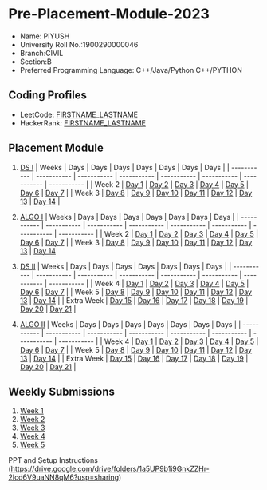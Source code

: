 # Pre-Placement-Module-2023

- Name: PIYUSH
- University Roll No.:1900290000046
- Branch:CIVIL
- Section:B
- Preferred Programming Language: C++/Java/Python C++/PYTHON

## Coding Profiles
- LeetCode: [FIRSTNAME_LASTNAME](https://leetcode.com/piyush24kmr)
- HackerRank: [FIRSTNAME_LASTNAME](https://www.hackerrank.com/@piyush_1923ce101)

## Placement Module
1. [DS I](https://github.com/piyush24kmr/Pre-Placement-Module-2023/tree/main/DS%20I)
    | Weeks | Days | Days | Days | Days | Days | Days | Days |
    | ----------- | ----------- | ----------- | ----------- | ----------- | ----------- | ----------- | ----------- | 
    | Week 2 | [Day 1](https://github.com/piyush24kmr/Pre-Placement-Module-2023/tree/main/DS%20I/Day%201) | [Day 2](https://github.com/piyush24kmr/Pre-Placement-Module-2023/tree/main/DS%20I/Day%202) | [Day 3](https://github.com/piyush24kmr/Pre-Placement-Module-2023/tree/main/DS%20I/Day%203) | [Day 4](https://github.com/piyush24kmr/Pre-Placement-Module-2023/tree/main/DS%20I/Day%204) | [Day 5](https://github.com/piyush24kmr/Pre-Placement-Module-2023/tree/main/DS%20I/Day%205) | [Day 6](https://github.com/piyush24kmr/Pre-Placement-Module-2023/tree/main/DS%20I/Day%206) | [Day 7](https://github.com/piyush24kmr/Pre-Placement-Module-2023/tree/main/DS%20I/Day%207) |
    | Week 3 | [Day 8](https://github.com/piyush24kmr/Pre-Placement-Module-2023/tree/main/DS%20I/Day%208) | [Day 9](https://github.com/piyush24kmr/Pre-Placement-Module-2023/tree/main/DS%20I/Day%209) | [Day 10](https://github.com/piyush24kmr/Pre-Placement-Module-2023/tree/main/DS%20I/Day%2010) | [Day 11](https://github.com/piyush24kmr/Pre-Placement-Module-2023/tree/main/DS%20I/Day%2011) | [Day 12](https://github.com/piyush24kmr/Pre-Placement-Module-2023/tree/main/DS%20I/Day%2012) | [Day 13](https://github.com/piyush24kmr/Pre-Placement-Module-2023/tree/main/DS%20I/Day%2013) | [Day 14](https://github.com/piyush24kmr/Pre-Placement-Module-2023/tree/main/DS%20I/Day%2014) |
    
2. [ALGO I](https://github.com/piyush24kmr/Pre-Placement-Module-2023/tree/main/ALGO%20I)
    | Weeks | Days | Days | Days | Days | Days | Days | Days |
    | ----------- | ----------- | ----------- | ----------- | ----------- | ----------- | ----------- | ----------- |
    | Week 2 | [Day 1](https://github.com/piyush24kmr/Pre-Placement-Module-2023/tree/main/ALGO%20I/Day%201) | [Day 2](https://github.com/piyush24kmr/Pre-Placement-Module-2023/tree/main/ALGO%20I/Day%202) | [Day 3](https://github.com/piyush24kmr/Pre-Placement-Module-2023/tree/main/ALGO%20I/Day%203) | [Day 4](https://github.com/piyush24kmr/Pre-Placement-Module-2023/tree/main/ALGO%20I/Day%204) | [Day 5](https://github.com/piyush24kmr/Pre-Placement-Module-2023/tree/main/ALGO%20I/Day%205) | [Day 6](https://github.com/piyush24kmr/Pre-Placement-Module-2023/tree/main/ALGO%20I/Day%206) | [Day 7](https://github.com/piyush24kmr/Pre-Placement-Module-2023/tree/main/ALGO%20I/Day%207) |
    | Week 3 | [Day 8](https://github.com/piyush24kmr/Pre-Placement-Module-2023/tree/main/ALGO%20I/Day%208) | [Day 9](https://github.com/piyush24kmr/Pre-Placement-Module-2023/tree/main/ALGO%20I/Day%209) | [Day 10](https://github.com/piyush24kmr/Pre-Placement-Module-2023/tree/main/ALGO%20I/Day%2010) | [Day 11](https://github.com/piyush24kmr/Pre-Placement-Module-2023/tree/main/ALGO%20I/Day%2011) | [Day 12](https://github.com/piyush24kmr/Pre-Placement-Module-2023/tree/main/ALGO%20I/Day%2012) | [Day 13](https://github.com/piyush24kmr/Pre-Placement-Module-2023/tree/main/ALGO%20I/Day%2013) | [Day 14](https://github.com/piyush24kmr/Pre-Placement-Module-2023/tree/main/ALGO%20I/Day%2014)  
    
3. [DS II](https://github.com/piyush24kmr/Pre-Placement-Module-2023/tree/main/DS%20II)
    | Weeks | Days | Days | Days | Days | Days | Days | Days |
    | ----------- | ----------- | ----------- | ----------- | ----------- | ----------- | ----------- | ----------- |
    | Week 4 | [Day 1](https://github.com/piyush24kmr/Pre-Placement-Module-2023/tree/main/DS%20II/Day%201) | [Day 2](https://github.com/piyush24kmr/Pre-Placement-Module-2023/tree/main/DS%20II/Day%202) | [Day 3](https://github.com/piyush24kmr/Pre-Placement-Module-2023/tree/main/DS%20II/Day%203) | [Day 4](https://github.com/piyush24kmr/Pre-Placement-Module-2023/tree/main/DS%20II/Day%204) | [Day 5](https://github.com/piyush24kmr/Pre-Placement-Module-2023/tree/main/DS%20II/Day%205) | [Day 6](https://github.com/piyush24kmr/Pre-Placement-Module-2023/tree/main/DS%20II/Day%206) | [Day 7](https://github.com/piyush24kmr/Pre-Placement-Module-2023/tree/main/DS%20II/Day%207) | 
    | Week 5 | [Day 8](https://github.com/piyush24kmr/Pre-Placement-Module-2023/tree/main/DS%20II/Day%208) | [Day 9](https://github.com/piyush24kmr/Pre-Placement-Module-2023/tree/main/DS%20II/Day%209) | [Day 10](https://github.com/piyush24kmr/Pre-Placement-Module-2023/tree/main/DS%20II/Day%2010) | [Day 11](https://github.com/piyush24kmr/Pre-Placement-Module-2023/tree/main/DS%20II/Day%2011) | [Day 12](https://github.com/piyush24kmr/Pre-Placement-Module-2023/tree/main/DS%20II/Day%2012) | [Day 13](https://github.com/piyush24kmr/Pre-Placement-Module-2023/tree/main/DS%20II/Day%2013) | [Day 14](https://github.com/piyush24kmr/Pre-Placement-Module-2023/tree/main/DS%20II/Day%2014) |
    | Extra Week | [Day 15](https://github.com/piyush24kmr/Pre-Placement-Module-2023/tree/main/DS%20II/Day%2015) | [Day 16](https://github.com/piyush24kmr/Pre-Placement-Module-2023/tree/main/DS%20II/Day%2016) | [Day 17](https://github.com/piyush24kmr/Pre-Placement-Module-2023/tree/main/DS%20II/Day%2017) | [Day 18](https://github.com/piyush24kmr/Pre-Placement-Module-2023/tree/main/DS%20II/Day%2018) | [Day 19](https://github.com/piyush24kmr/Pre-Placement-Module-2023/tree/main/DS%20II/Day%2019) | [Day 20](https://github.com/piyush24kmr/Pre-Placement-Module-2023/tree/main/DS%20II/Day%2020) | [Day 21](https://github.com/piyush24kmr/Pre-Placement-Module-2023/tree/main/DS%20II/Day%2021) |
    
4. [ALGO II](https://github.com/piyush24kmr/Pre-Placement-Module-2023/tree/main/ALGO%20II)
    | Weeks | Days | Days | Days | Days | Days | Days | Days |
    | ----------- | ----------- | ----------- | ----------- | ----------- | ----------- | ----------- | ----------- |
    | Week 4 | [Day 1](https://github.com/piyush24kmr/Pre-Placement-Module-2023/tree/main/ALGO%20II/Day%201) | [Day 2](https://github.com/piyush24kmr/Pre-Placement-Module-2023/tree/main/ALGO%20II/Day%202) | [Day 3](https://github.com/piyush24kmr/Pre-Placement-Module-2023/tree/main/ALGO%20II/Day%203) | [Day 4](https://github.com/piyush24kmr/Pre-Placement-Module-2023/tree/main/ALGO%20II/Day%204) | [Day 5](https://github.com/piyush24kmr/Pre-Placement-Module-2023/tree/main/ALGO%20II/Day%205) | [Day 6](https://github.com/piyush24kmr/Pre-Placement-Module-2023/tree/main/ALGO%20II/Day%206) | [Day 7](https://github.com/piyush24kmr/Pre-Placement-Module-2023/tree/main/ALGO%20II/Day%207) |
    | Week 5 | [Day 8](https://github.com/piyush24kmr/Pre-Placement-Module-2023/tree/main/ALGO%20II/Day%208) | [Day 9](https://github.com/piyush24kmr/Pre-Placement-Module-2023/tree/main/ALGO%20II/Day%209) | [Day 10](https://github.com/piyush24kmr/Pre-Placement-Module-2023/tree/main/ALGO%20II/Day%2010) | [Day 11](https://github.com/piyush24kmr/Pre-Placement-Module-2023/tree/main/ALGO%20II/Day%2011) | [Day 12](https://github.com/piyush24kmr/Pre-Placement-Module-2023/tree/main/ALGO%20II/Day%2012) | [Day 13](https://github.com/piyush24kmr/Pre-Placement-Module-2023/tree/main/ALGO%20II/Day%2013) | [Day 14](https://github.com/piyush24kmr/Pre-Placement-Module-2023/tree/main/ALGO%20II/Day%2014) |
    | Extra Week | [Day 15](https://github.com/piyush24kmr/Pre-Placement-Module-2023/tree/main/ALGO%20II/Day%2015) | [Day 16](https://github.com/piyush24kmr/Pre-Placement-Module-2023/tree/main/ALGO%20II/Day%2016) | [Day 17](https://github.com/piyush24kmr/Pre-Placement-Module-2023/tree/main/ALGO%20II/Day%2017) | [Day 18](https://github.com/piyush24kmr/Pre-Placement-Module-2023/tree/main/ALGO%20II/Day%2018) | [Day 19](https://github.com/piyush24kmr/Pre-Placement-Module-2023/tree/main/ALGO%20II/Day%2019) | [Day 20](https://github.com/piyush24kmr/Pre-Placement-Module-2023/tree/main/ALGO%20II/Day%2020) | [Day 21](https://github.com/piyush24kmr/Pre-Placement-Module-2023/tree/main/ALGO%20II/Day%2021) |

## Weekly Submissions
1. [Week 1](https://github.com/piyush24kmr/Pre-Placement-Module-2023/tree/main/Weekly%20Submissions/Week%201)
2. [Week 2](https://github.com/piyush24kmr/Pre-Placement-Module-2023/tree/main/Weekly%20Submissions/Week%202)
3. [Week 3](https://github.com/piyush24kmr/Pre-Placement-Module-2023/tree/main/Weekly%20Submissions/Week%203)
4. [Week 4](https://github.com/piyush24kmr/Pre-Placement-Module-2023/tree/main/Weekly%20Submissions/Week%204)
5. [Week 5](https://github.com/piyush24kmr/Pre-Placement-Module-2023/tree/main/Weekly%20Submissions/Week%205)


PPT and Setup Instructions    
(https://drive.google.com/drive/folders/1a5UP9b1i9GnkZZHr-2Icd6V9uaNN8qM6?usp=sharing)
